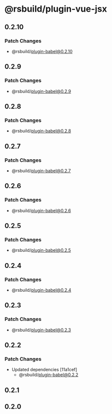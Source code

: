 # @rsbuild/plugin-vue-jsx

## 0.2.10

### Patch Changes

- @rsbuild/plugin-babel@0.2.10

## 0.2.9

### Patch Changes

- @rsbuild/plugin-babel@0.2.9

## 0.2.8

### Patch Changes

- @rsbuild/plugin-babel@0.2.8

## 0.2.7

### Patch Changes

- @rsbuild/plugin-babel@0.2.7

## 0.2.6

### Patch Changes

- @rsbuild/plugin-babel@0.2.6

## 0.2.5

### Patch Changes

- @rsbuild/plugin-babel@0.2.5

## 0.2.4

### Patch Changes

- @rsbuild/plugin-babel@0.2.4

## 0.2.3

### Patch Changes

- @rsbuild/plugin-babel@0.2.3

## 0.2.2

### Patch Changes

- Updated dependencies [11a1cef]
  - @rsbuild/plugin-babel@0.2.2

## 0.2.1

## 0.2.0

